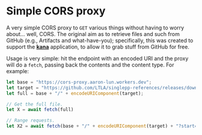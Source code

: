 # Simple CORS proxy

A very simple CORS proxy to `GET` various things without having to worry about... well, CORS.
The original aim as to retrieve files and such from GitHub (e.g., Artifacts and what-have-you);
specifically, this was created to support the [**kana**](https://github.com/jkanche/kana) application, to allow it to grab stuff from GitHub for free.

Usage is very simple: hit the endpoint with an encoded URI and the proxy will do a `fetch`, passing back the contents and the content type.
For example:

```js
let base = "https://cors-proxy.aaron-lun.workers.dev";
let target = "https://github.com/LTLA/singlepp-references/releases/download/hs-latest/NovershternHematopoietic_matrix.csv.gz";
let full = base + "/" + encodeURIComponent(target);

// Get the full file.
let X = await fetch(full)

// Range requests.
let X2 = await fetch(base + "/" + encodeURIComponent(target) + "?start=100&end=200")
```
